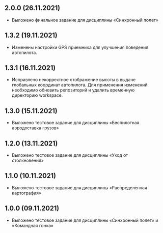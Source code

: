 2.0.0 (26.11.2021)
-----------------
* Выложено финальное задание для дисциплины «Синхронный полет»

1.3.2 (19.11.2021)
-----------------
* Изменены настройки GPS приемника для улучшения поведения автопилота.

1.3.1 (16.11.2021)
-----------------
* Исправлено некорректное отображение высоты в выдаче глобальных координат автопилота.
Для применения изменений необходимо обновить репозиторий и удалить временную директорию workspace.

1.3.0 (15.11.2021)
-----------------
* Выложено тестовое задание для дисциплины «Беспилотная аэродоставка грузов»

1.2.0 (13.11.2021)
-----------------
* Выложено тестовое задание для дисциплины «Уход от столкновения»

1.1.0 (10.11.2021)
-----------------
* Выложено тестовое задание для дисциплины «Распределенная картография»

1.0.0 (09.11.2021)
-----------------
* Выложено тестовое задание для дисциплины «Синхронный полет» и «Командная гонка»
